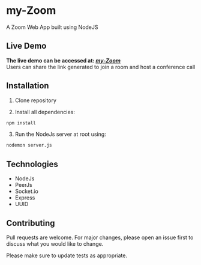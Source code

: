# my-Zoom

A Zoom Web App built using NodeJS

## Live Demo
**The live demo can be accessed at: *[my-Zoom](https://my-zoomapp.herokuapp.com/)***    
Users can share the link generated to join a room and host a conference call 

## Installation
1) Clone repository

2) Install all dependencies:
```bash
npm install
```
3) Run the NodeJs server at root using:
```bash
nodemon server.js
```

## Technologies
* NodeJs
* PeerJs
* Socket.io
* Express
* UUID 


## Contributing
Pull requests are welcome. For major changes, please open an issue first to discuss what you would like to change.

Please make sure to update tests as appropriate.

